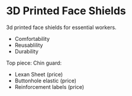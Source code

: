 # 3D Printed Face Shields

3d printed face shields for essential workers.

- Comfortability 
- Reusablility
- Durability

Top piece:
Chin guard:

- Lexan Sheet (price)
- Buttonhole elastic (price)
- Reinforcement labels (price)

